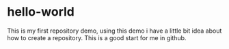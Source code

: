 # hello-world
This is my first repository demo, using this demo i have a little bit idea about how to create a repository.
This is a good start for me in github.

